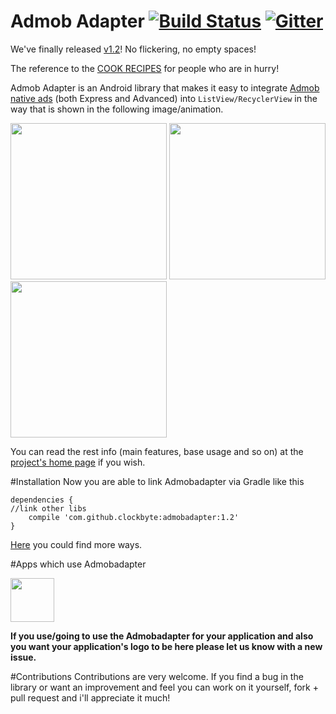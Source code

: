 Admob Adapter                               [![Build Status](https://travis-ci.org/clockbyte/admobadapter.svg?branch=master)](https://travis-ci.org/clockbyte/admobadapter) [![Gitter](https://badges.gitter.im/clockbyte/admobadapter.svg)](https://gitter.im/clockbyte/admobadapter?utm_source=badge&utm_medium=badge&utm_campaign=pr-badge)
======================

We've finally released [v1.2](https://github.com/clockbyte/admobadapter/releases/tag/v1.2)! No flickering, no empty spaces!

The reference to the [COOK RECIPES](https://github.com/clockbyte/admobadapter/wiki/Cookbook) for people who are in hurry!

Admob Adapter is an Android library that makes it easy to integrate [Admob native ads](https://firebase.google.com/docs/admob/android/native) (both Express and Advanced) into ```ListView/RecyclerView``` in the way that is shown in the following image/animation.

 <img src="https://raw.githubusercontent.com/clockbyte/admobadapter/master/screenshots/device-2015-08-28-012121.png" width="250"> <img src="https://raw.githubusercontent.com/clockbyte/admobadapter/master/screenshots/Screenshot_20160809-183435.png" width="250"> <img src="https://raw.githubusercontent.com/clockbyte/admobadapter/master/screenshots/ezgif.com-gif-maker.gif" width="250">

You can read the rest info (main features, base usage and so on) at the [project's home page](https://github.com/clockbyte/admobadapter/wiki/Home) if you wish.

#Installation
Now you are able to link Admobadapter via Gradle like this
```shell
dependencies {
//link other libs
    compile 'com.github.clockbyte:admobadapter:1.2'
}
```
[Here](https://github.com/clockbyte/admobadapter/wiki/Installation) you could find more ways.

#Apps which use Admobadapter

[<img src="https://lh3.googleusercontent.com/GTSMuzAOtRSBjYHbMsjE0S0jVY5mHUlaD_IVKOmAnSBKrnueZtkgMoHx4xLgdhefnANd=w300-rw" width="70">](https://play.google.com/store/apps/details?id=com.clockbyte.vkgroupwatcher)

**If you use/going to use the Admobadapter for your application and also you want your application's logo to be here please let us know with a new issue.**

#Contributions
Contributions are very welcome. If you find a bug in the library or want an improvement and feel you can work on it yourself, fork + pull request and i'll appreciate it much!
